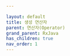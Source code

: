 ```yaml
---

layout: default
title: 생성 연산자
parent: 연산자(Operator)
grand_parent: RxJava
has_children: true
nav_order: 1
---
```


